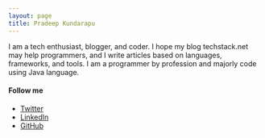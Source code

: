 ```yaml
---
layout: page
title: Pradeep Kundarapu
---
```


I am a tech enthusiast, blogger, and coder. I hope my blog techstack.net may help programmers, and I write articles based on languages, frameworks, and tools. I am a programmer by profession and majorly code using Java language.

#### Follow me

* [Twitter](https://twitter.com/PradeepK4J)
* [LinkedIn](https://www.linkedin.com/in/pradeepkundarapu/)
* [GitHub](https://github.com/kpradeep12)
